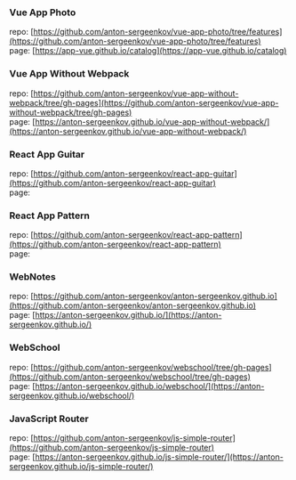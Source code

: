 ### Vue App Photo
repo: [https://github.com/anton-sergeenkov/vue-app-photo/tree/features](https://github.com/anton-sergeenkov/vue-app-photo/tree/features)  
page: [https://app-vue.github.io/catalog](https://app-vue.github.io/catalog)  

### Vue App Without Webpack
repo: [https://github.com/anton-sergeenkov/vue-app-without-webpack/tree/gh-pages](https://github.com/anton-sergeenkov/vue-app-without-webpack/tree/gh-pages)  
page: [https://anton-sergeenkov.github.io/vue-app-without-webpack/](https://anton-sergeenkov.github.io/vue-app-without-webpack/)  

### React App Guitar
repo: [https://github.com/anton-sergeenkov/react-app-guitar](https://github.com/anton-sergeenkov/react-app-guitar)  
page: []()  

### React App Pattern
repo: [https://github.com/anton-sergeenkov/react-app-pattern](https://github.com/anton-sergeenkov/react-app-pattern)  
page: []()  

### WebNotes
repo: [https://github.com/anton-sergeenkov/anton-sergeenkov.github.io](https://github.com/anton-sergeenkov/anton-sergeenkov.github.io)  
page: [https://anton-sergeenkov.github.io/](https://anton-sergeenkov.github.io/)  

### WebSchool
repo: [https://github.com/anton-sergeenkov/webschool/tree/gh-pages](https://github.com/anton-sergeenkov/webschool/tree/gh-pages)  
page: [https://anton-sergeenkov.github.io/webschool/](https://anton-sergeenkov.github.io/webschool/)  

### JavaScript Router
repo: [https://github.com/anton-sergeenkov/js-simple-router](https://github.com/anton-sergeenkov/js-simple-router)  
page: [https://anton-sergeenkov.github.io/js-simple-router/](https://anton-sergeenkov.github.io/js-simple-router/)  
